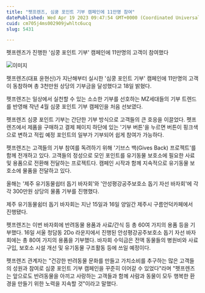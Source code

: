 ```yaml
---
title: "펫프렌즈, 심쿵 포인트 기부 캠페인에 11만명 참여"
datePublished: Wed Apr 19 2023 09:47:54 GMT+0000 (Coordinated Universal Time)
cuid: cm705j4ms002909jwhltc6ucq
slug: 5431

---
```



펫프렌즈가 진행한 '심쿵 포인트 기부' 캠페인에 11만명의 고객이 참여했다

![이미지](https://cdn.hashnode.com/res/hashnode/image/upload/v1739258375294/6ac125cf-4ef3-4d16-87fa-310215975462.png)

펫프렌즈(대표 윤현신)가 지난해부터 실시한 '심쿵 포인트 기부' 캠페인에 11만명의 고객이 동참하며 총 3천만원 상당의 기부금을 달성했다고 18일 밝혔다.

펫프렌즈는 일상에서 실천할 수 있는 소소한 기부를 선호하는 MZ세대들의 기부 트렌드를 반영해 작년 4월 심쿵 포인트 기부 캠페인을 처음 선보였다.

펫프렌즈 심쿵 포인트 기부는 간단한 기부 방식으로 고객들의 큰 호응을 이끌었다. 펫프렌즈에서 제품을 구매하고 결제 페이지 하단에 있는 '기부 버튼'을 누르면 버튼이 핑크색으로 변하고 적립 예정 포인트의 일부가 기부되어 쉽게 참여가 가능하다.

펫프렌즈는 고객들의 기부 참여를 독려하기 위해 '기브스 백(Gives Back) 프로젝트'를 함께 전개하고 있다. 고객들의 정성으로 모인 포인트를 유기동물 보호소에 필요한 사료 및 용품으로 전환해 전달하는 프로젝트다. 캠페인 시작과 함께 지속적으로 유기동물 보호소에 물품을 전달하고 있다.

올해는 '제주 유기동물쉽터 돕기 바자회'와 '안성평강공주보호소 돕기 자선 바자회'에 각각 300만원 상당의 물품 기부를 진행했다.

제주 유기동물쉼터 돕기 바자회는 지난 15일과 16일 양일간 제주시 구름언덕카페에서 진행됐다.

펫프렌즈는 이번 바자회에 반려동물 용품과 사료/간식 등 총 60여 가지의 용품 등을 기부했다. 16일 서울 청담동 2Do 라운지에서 진행된 안성평강공주보호소 돕기 자선 바자회에는 총 80여 가지의 용품을 기부했다. 바자회 수익금은 전액 동물들의 병원비와 사료 구입, 보호소 시설 개선 및 유기동물 구조활동 등에 쓰일 예정이다.

펫프렌즈 관계자는 "건강한 반려동물 문화를 만들고 가치소비를 추구하는 많은 고객들의 성원과 참여로 심쿵 포인트 기부 캠페인을 꾸준히 이어갈 수 있었다"라며 "펫프렌즈는 앞으로도 반려동물을 아끼고 사랑하는 고객들과 함께 사람과 동물이 모두 행복한 환경을 만들기 위한 노력을 지속할 것"이라고 말했다.